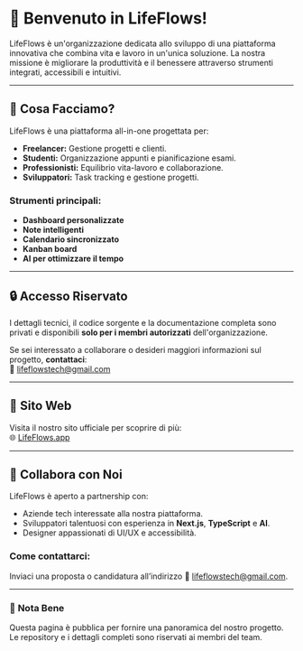 
# 🎉 **Benvenuto in LifeFlows!**

LifeFlows è un'organizzazione dedicata allo sviluppo di una piattaforma innovativa che combina vita e lavoro in un'unica soluzione. La nostra missione è migliorare la produttività e il benessere attraverso strumenti integrati, accessibili e intuitivi.

---

## 🌟 **Cosa Facciamo?**

LifeFlows è una piattaforma all-in-one progettata per:
- **Freelancer:** Gestione progetti e clienti.
- **Studenti:** Organizzazione appunti e pianificazione esami.
- **Professionisti:** Equilibrio vita-lavoro e collaborazione.
- **Sviluppatori:** Task tracking e gestione progetti.

### **Strumenti principali:**
- **Dashboard personalizzate**
- **Note intelligenti**
- **Calendario sincronizzato**
- **Kanban board**
- **AI per ottimizzare il tempo**

---

## 🔒 **Accesso Riservato**

I dettagli tecnici, il codice sorgente e la documentazione completa sono privati e disponibili **solo per i membri autorizzati** dell'organizzazione.

Se sei interessato a collaborare o desideri maggiori informazioni sul progetto, **contattaci**:  
📧 [lifeflowstech@gmail.com](mailto:lifeflowstech@gmail.com)

---

## 📌 **Sito Web**

Visita il nostro sito ufficiale per scoprire di più:  
🌐 [LifeFlows.app](https://lifeflows.app)

---

## 🤝 **Collabora con Noi**

LifeFlows è aperto a partnership con:
- Aziende tech interessate alla nostra piattaforma.
- Sviluppatori talentuosi con esperienza in **Next.js**, **TypeScript** e **AI**.
- Designer appassionati di UI/UX e accessibilità.

### Come contattarci:
Inviaci una proposta o candidatura all’indirizzo 📧 [lifeflowstech@gmail.com](mailto:lifeflowstech@gmail.com).

---

### 📝 **Nota Bene**

Questa pagina è pubblica per fornire una panoramica del nostro progetto. Le repository e i dettagli completi sono riservati ai membri del team.
